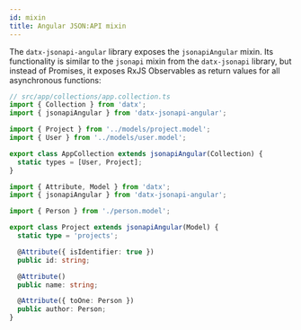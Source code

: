 ```yaml
---
id: mixin
title: Angular JSON:API mixin
---
```


The `datx-jsonapi-angular` library exposes the `jsonapiAngular` mixin. Its functionality is similar to the `jsonapi` mixin from the `datx-jsonapi` library, but instead of Promises, it exposes RxJS Observables as return values for all asynchronous functions:

```ts
// src/app/collections/app.collection.ts
import { Collection } from 'datx';
import { jsonapiAngular } from 'datx-jsonapi-angular';

import { Project } from '../models/project.model';
import { User } from '../models/user.model';

export class AppCollection extends jsonapiAngular(Collection) {
  static types = [User, Project];
}
```

```ts
import { Attribute, Model } from 'datx';
import { jsonapiAngular } from 'datx-jsonapi-angular';

import { Person } from './person.model';

export class Project extends jsonapiAngular(Model) {
  static type = 'projects';

  @Attribute({ isIdentifier: true })
  public id: string;

  @Attribute()
  public name: string;

  @Attribute({ toOne: Person })
  public author: Person;
}
```
